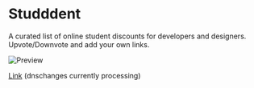# Studddent
A curated list of online student discounts for developers and designers. Upvote/Downvote and add your own links.


![Preview](https://raw.githubusercontent.com/calumptrck/Studddent/master/preview.png)

[Link](http://18.218.50.245/) (dnschanges currently processing)
